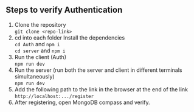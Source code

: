 ## Steps to verify Authentication

1. Clone the repository<br>
`git clone <repo-link>`
2. cd into each folder Install the dependencies<br>
`cd Auth` and `npm i`<br>
`cd server` and `npm i`
3. Run the client (Auth)<br>
`npm run dev`<br>
4. Run the server (run both the server and client in different terminals simultaneously)<br>
`npm run dev`<br>
5. Add the following path to the link in the browser at the end of the link<br>
`http://localhost:.../register`<br>
6. After registering, open MongoDB compass and verify.